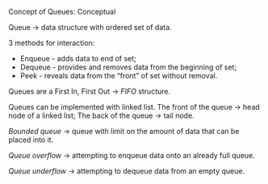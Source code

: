 Concept of Queues: Conceptual

Queue -> data structure with ordered set of data.

3 methods for interaction:

* Enqueue - adds data to end of set;
* Dequeue - provides and removes data from the beginning of set;
* Peek - reveals data from the “front” of set without removal.

Queues are a First In, First Out -> _FIFO_ structure.

Queues can be implemented with linked list. 
The front of the queue -> head node of a linked list;
The back of the queue -> tail node.


_Bounded queue_ -> queue with limit on the amount of data that can be placed into it.

_Queue overflow_ -> attempting to enqueue data onto an already full queue.

_Queue underflow_ -> attempting to dequeue data from an empty queue.
